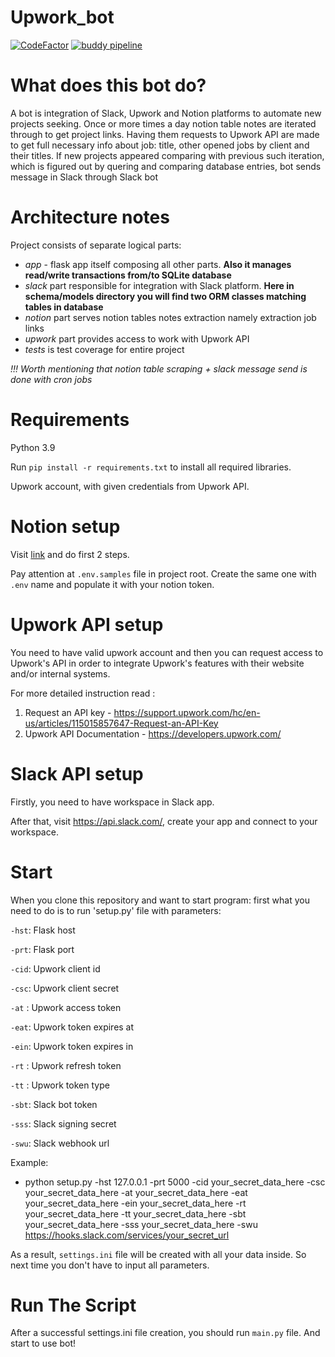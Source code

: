 # Upwork_bot
[![CodeFactor](https://www.codefactor.io/repository/github/coxit-co/upwork_bot/badge?s=f80a00123d45808c5c0b6d8cff8fab3e607b160c)](https://www.codefactor.io/repository/github/coxit-co/upwork_bot)
[![buddy pipeline](https://app.buddy.works/soleskevych/upwork-bot/pipelines/pipeline/338573/badge.svg?token=00f56263ddf955f429925817a0fc038c807db2c528fbf0704c14a05c05ceaa31 "buddy pipeline")](https://app.buddy.works/soleskevych/upwork-bot/pipelines/pipeline/338573)

# What does this bot do?
A bot is integration of Slack, Upwork and Notion platforms to automate new projects seeking. Once or more times a day notion table notes are iterated through to get project links. Having them requests to Upwork API are made to get full necessary info about job: title, other opened jobs by client and their titles. If new projects appeared comparing with previous such iteration, which is figured out by quering and comparing database entries, bot sends message in Slack through Slack bot

# Architecture notes
Project consists of separate logical parts:
- *app* - flask app itself composing all other parts. **Also it manages read/write transactions from/to SQLite database**
- *slack* part responsible for integration with Slack platform. **Here in schema/models directory you will find two ORM classes matching tables in database**
- *notion* part serves notion tables notes extraction namely extraction job links
- *upwork* part provides access to work with Upwork API
- *tests* is test coverage for entire project

*!!! Worth mentioning that notion table scraping + slack message send is done with cron jobs*

# Requirements
Python 3.9

Run `pip install -r requirements.txt` to install all required libraries.

Upwork account, with given credentials from Upwork API.

# Notion setup
Visit [link](https://developers.notion.com/docs/create-a-notion-integration#step-1-create-an-integration) and do first 2 steps.

Pay attention at ```.env.samples``` file in project root. Create the same one with ```.env``` name and populate it with your notion token.


# Upwork API setup
You need to have valid upwork account and then you can request access to Upwork's API in order to integrate Upwork's features with their website and/or internal systems.

For more detailed instruction read : 
1. Request an API key - https://support.upwork.com/hc/en-us/articles/115015857647-Request-an-API-Key
2. Upwork API Documentation - https://developers.upwork.com/

# Slack API setup
Firstly, you need to have workspace in Slack app.

After that, visit https://api.slack.com/, create your app and connect to your workspace.

# Start
When you clone this repository and want to start program:
first what you need to do is to run 'setup.py' file with parameters:

`-hst`: Flask host

`-prt`: Flask port

`-cid`: Upwork client id

`-csc`: Upwork client secret

`-at` : Upwork access token

`-eat`: Upwork token expires at

`-ein`: Upwork token expires in

`-rt` : Upwork refresh token

`-tt` : Upwork token type

`-sbt`: Slack bot token

`-sss`: Slack signing secret

`-swu`: Slack webhook url

Example:
- python setup.py -hst 127.0.0.1 -prt 5000 -cid your_secret_data_here -csc your_secret_data_here -at your_secret_data_here -eat your_secret_data_here -ein your_secret_data_here -rt your_secret_data_here -tt your_secret_data_here -sbt your_secret_data_here -sss your_secret_data_here -swu https://hooks.slack.com/services/your_secret_url


As a result, `settings.ini` file will be created with all your data inside. So next time you don't have to input all parameters.


# Run The Script
After a successful settings.ini file creation, you should run `main.py` file. 
And start to use bot!
